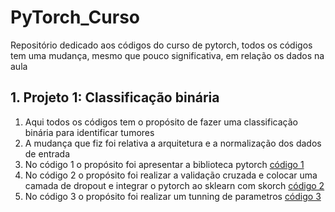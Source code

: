 # PyTorch_Curso
Repositório dedicado aos códigos do curso de pytorch, todos os códigos tem uma mudança, mesmo que pouco significativa, em relação os dados na aula

## 1. Projeto 1: Classificação binária
1. Aqui todos os códigos tem o propósito de fazer uma classificação binária para identificar tumores
2. A mudança que fiz foi relativa a arquitetura e a normalização dos dados de entrada
3. No código 1 o propósito foi apresentar a biblioteca pytorch
[código 1]()
4. No código 2 o propósito foi realizar a validação cruzada e colocar uma camada de dropout e integrar o pytorch ao sklearn com skorch
[código 2]()
5. No código 3 o propósito foi realizar um tunning de parametros
[código 3]()
